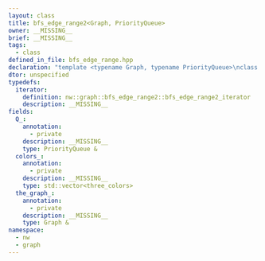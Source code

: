 ```yaml
---
layout: class
title: bfs_edge_range2<Graph, PriorityQueue>
owner: __MISSING__
brief: __MISSING__
tags:
  - class
defined_in_file: bfs_edge_range.hpp
declaration: "template <typename Graph, typename PriorityQueue>\nclass nw::graph::bfs_edge_range2;"
dtor: unspecified
typedefs:
  iterator:
    definition: nw::graph::bfs_edge_range2::bfs_edge_range2_iterator
    description: __MISSING__
fields:
  Q_:
    annotation:
      - private
    description: __MISSING__
    type: PriorityQueue &
  colors_:
    annotation:
      - private
    description: __MISSING__
    type: std::vector<three_colors>
  the_graph_:
    annotation:
      - private
    description: __MISSING__
    type: Graph &
namespace:
  - nw
  - graph
---
```


```{index}  bfs_edge_range2<Graph, PriorityQueue>
```

